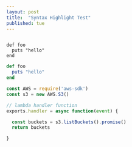 ```yaml
---
layout: post
title:  "Syntax Highlight Test"
published: tue
---
```



<pre><code class="language-ruby">
def foo
  puts "hello"
end
</code></pre>


```ruby
def foo
  puts "hello"
end
```

```Javascript
const AWS = require('aws-sdk')
const s3 = new AWS.S3()

// lambda handler function
exports.handler = async function(event) {

  const buckets = s3.listBuckets().promise()
  return buckets

}
```
